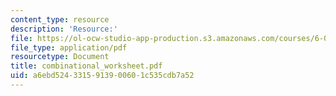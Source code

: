 ```yaml
---
content_type: resource
description: 'Resource:'
file: https://ol-ocw-studio-app-production.s3.amazonaws.com/courses/6-004-computation-structures-spring-2017/a6ebd5243315913900601c535cdb7a52_combinational_worksheet.pdf
file_type: application/pdf
resourcetype: Document
title: combinational_worksheet.pdf
uid: a6ebd524-3315-9139-0060-1c535cdb7a52
---
```

